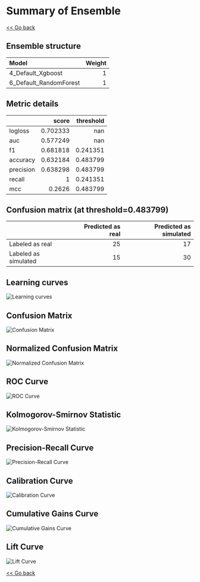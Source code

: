 # Summary of Ensemble

[<< Go back](../README.md)


## Ensemble structure
| Model                  |   Weight |
|:-----------------------|---------:|
| 4_Default_Xgboost      |        1 |
| 6_Default_RandomForest |        1 |

## Metric details
|           |    score |   threshold |
|:----------|---------:|------------:|
| logloss   | 0.702333 |  nan        |
| auc       | 0.577249 |  nan        |
| f1        | 0.681818 |    0.241351 |
| accuracy  | 0.632184 |    0.483799 |
| precision | 0.638298 |    0.483799 |
| recall    | 1        |    0.241351 |
| mcc       | 0.2626   |    0.483799 |


## Confusion matrix (at threshold=0.483799)
|                      |   Predicted as real |   Predicted as simulated |
|:---------------------|--------------------:|-------------------------:|
| Labeled as real      |                  25 |                       17 |
| Labeled as simulated |                  15 |                       30 |

## Learning curves
![Learning curves](learning_curves.png)
## Confusion Matrix

![Confusion Matrix](confusion_matrix.png)


## Normalized Confusion Matrix

![Normalized Confusion Matrix](confusion_matrix_normalized.png)


## ROC Curve

![ROC Curve](roc_curve.png)


## Kolmogorov-Smirnov Statistic

![Kolmogorov-Smirnov Statistic](ks_statistic.png)


## Precision-Recall Curve

![Precision-Recall Curve](precision_recall_curve.png)


## Calibration Curve

![Calibration Curve](calibration_curve_curve.png)


## Cumulative Gains Curve

![Cumulative Gains Curve](cumulative_gains_curve.png)


## Lift Curve

![Lift Curve](lift_curve.png)



[<< Go back](../README.md)
